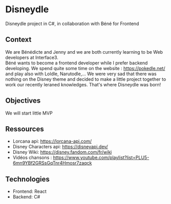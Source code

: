 # Disneydle
Disneydle project in C#, in collaboration with Béné for Frontend

## Context
We are Bénédicte and Jenny and we are both currently learning to be Web developers at Interface3.  
Béné wants to become a frontend developer while I prefer backend developing.
We spend quite some time on the website : https://pokedle.net/ and play also with Loldle, Narutodle,... 
We were very sad that there was nothing on the Disney theme and decided to make a little project together to work our recently leraned knowledges.
That's where Disneydle was born!

## Objectives
We will start little 
MVP

## Ressources
- Lorcana api: https://lorcana-api.com/
- Disney Characters api: https://disneyapi.dev/
- Disney Wiki: https://disney.fandom.com/fr/wiki
- Vidéos chansons : https://www.youtube.com/playlist?list=PLU5-6mn9YBf2GRSsGqTnr4Hmosr7zaqck

## Technologies
- Frontend: React
- Backend: C#


